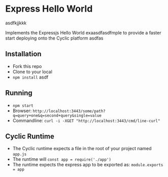 # Express Hello World

asdfkjjkkk

Implements the Expressjs Hello World exaasdfasdfmple to provide a faster start deploying onto the Cyclic platform
asdfas
## Installation

- Fork this repo
- Clone to your local
- `npm install`
asdf
## Running

- `npm start`
- Browser: `http://localhost:3443/some/path?q=query+one&q=second+query&single=value`
- Commandline: `curl -i -XGET "http://localhost:3443/cmd/line-curl"`

## Cyclic Runtime

- The Cyclic runtime expects a file in the root of your project named `app.js`
- The runtime will `const app = require('./app')`
- The runtime expects the express app to be exported as: `module.exports = app`
